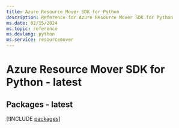 ```yaml
---
title: Azure Resource Mover SDK for Python
description: Reference for Azure Resource Mover SDK for Python
ms.date: 02/15/2024
ms.topic: reference
ms.devlang: python
ms.service: resourcemover
---
```

# Azure Resource Mover SDK for Python - latest
## Packages - latest
[!INCLUDE [packages](resource-mover-index.md)]